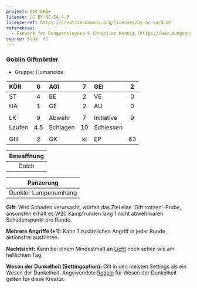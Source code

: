 ```yaml
---
project: DS4 SRD+
license: CC BY-NC-SA 4.0
licence-ref: https://creativecommons.org/licenses/by-nc-sa/4.0/
references: 
  - Fanwerk for Dungeonslayers © Christian Kennig (https://www.dungeonslayers.net/)
source: Slay! #1
---
```


### Goblin Giftmörder

- Gruppe: Humanoide

| KÖR    |  6  | AGI      |  7  | GEI        |  2  |
| :----- | :-: | :------- | :-: | :--------- | :-: |
| ST     |  4  | BE       |  2  | VE         |  0  |
| HÄ     |  1  | GE       |  2  | AU         |  0  |
|        |     |          |     |            |     |
| LK     |  9  | Abwehr   |  7  | Initiative |  9  |
| Laufen | 4.5 | Schlagen | 10  | Schiessen  |     |
|        |     |          |     |            |     |
| GH     |  2  | GK       | kl  | EP         | 63  |

| Bewaffnung |
| :--------: |
|   Dolch    |

|      Panzerung       |
| :------------------: |
| Dunkler Lumpenumhang |

**Gift:** Wird Schaden verursacht, würfelt das Ziel eine 'Gift trotzen'-Probe, ansonsten erhält es W20 Kampfrunden lang 1 nicht abwehrbaren Schadenspunkt pro Runde.

**Mehrere Angriffe (+1):** Kann 1 zusätzlichen Angriff in jeder Runde aktionsfrei ausführen.

**Nachtsicht:** Kann bei einem Mindestmaß an [Licht](../../grw/zauber/licht.md) noch sehen wie am helllichten Tag.

**Wesen der Dunkelheit (Settingoption):** Gilt in den meisten Settings als ein Wesen der Dunkelheit. Angewendete [Regeln](../../grw/regeln-proben.md) für Wesen der Dunkelheit gelten für diese Kreatur.


